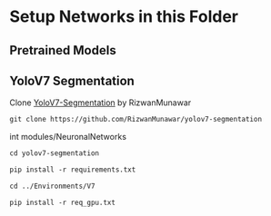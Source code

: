 # Setup Networks in this Folder

## Pretrained Models

## YoloV7 Segmentation
Clone [YoloV7-Segmentation](https://github.com/RizwanMunawar/yolov7-segmentation) by RizwanMunawar

```diff
git clone https://github.com/RizwanMunawar/yolov7-segmentation
```
int modules/NeuronalNetworks

```diff
cd yolov7-segmentation
```

```diff
pip install -r requirements.txt
```

```diff
cd ../Environments/V7
```

```diff
pip install -r req_gpu.txt
```